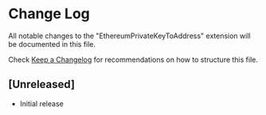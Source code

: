 # Change Log

All notable changes to the "EthereumPrivateKeyToAddress" extension will be documented in this file.

Check [Keep a Changelog](http://keepachangelog.com/) for recommendations on how to structure this file.

## [Unreleased]

- Initial release
